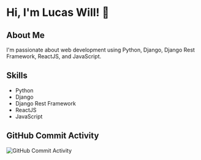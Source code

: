 # Hi, I'm Lucas Will! 👋

## About Me
I'm passionate about web development using Python, Django, Django Rest Framework, ReactJS, and JavaScript.

## Skills
- Python
- Django
- Django Rest Framework
- ReactJS
- JavaScript

## GitHub Commit Activity
![GitHub Commit Activity](https://img.shields.io/github/commit-activity/m/lucaswillblumenau/lucaswillblumenau)
